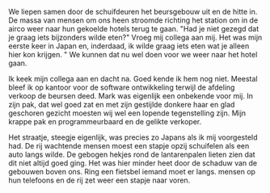 We liepen samen door de schuifdeuren het beursgebouw uit en de hitte in. De massa van mensen om ons heen stroomde richting het station om in de airco weer naar hun gekoelde hotels terug te gaan. "Had je niet gezegd dat je graag iets bijzonders wilde eten?" Vroeg mij collega aan mij. Het was mijn eerste keer in Japan en, inderdaad, ik wilde graag iets eten wat je alleen hier kon krijgen. " We kunnen dat nu wel doen voor we weer naar het hotel gaan.

Ik keek mijn collega aan en dacht na. Goed kende ik hem nog niet. Meestal bleef ik op kantoor voor de software ontwikkeling terwijl de afdeling verkoop de beursen deed. Mark was eigenlijk een onbekende voor mij. In zijn pak, dat wel goed zat en met zijn gestijlde donkere haar en glad geschoren gezicht moesten wij wel een lopende tegenstelling zijn. Mijn krappe pak en programmeurbaard en de gelikte verkoper.

Het straatje, steegje eigenlijk, was precies zo Japans als ik mij voorgesteld had. De rij wachtende mensen moest een stapje opzij schuifelen als een auto langs wilde. De gebogen hekjes rond de lantarenpalen lieten zien dat dit niet altijd goed ging. Het was hier minder heet door de schaduw van de gebouwen boven ons. Ring een fietsbel iemand moet er langs. mensen op hun telefoons en de rij zet weer een stapje naar voren.



